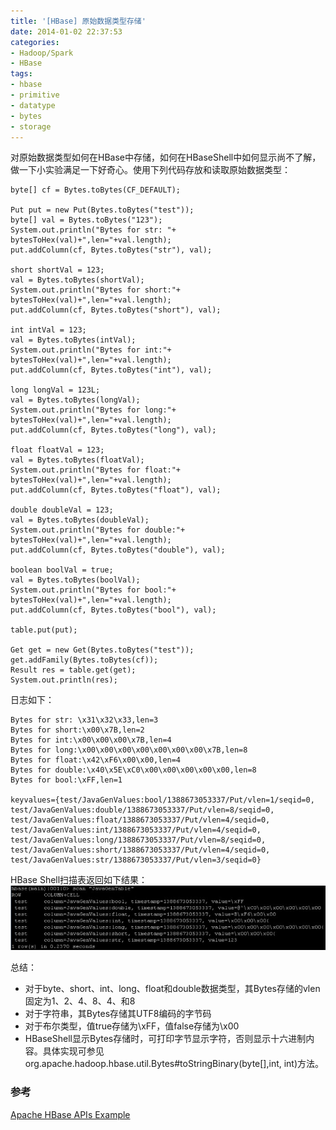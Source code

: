 ```yaml
---
title: '[HBase] 原始数据类型存储'
date: 2014-01-02 22:37:53
categories: 
- Hadoop/Spark
- HBase
tags: 
- hbase
- primitive
- datatype
- bytes
- storage
---
```

对原始数据类型如何在HBase中存储，如何在HBaseShell中如何显示尚不了解，做一下小实验满足一下好奇心。使用下列代码存放和读取原始数据类型：
```
byte[] cf = Bytes.toBytes(CF_DEFAULT);

Put put = new Put(Bytes.toBytes("test"));
byte[] val = Bytes.toBytes("123");
System.out.println("Bytes for str: "+ bytesToHex(val)+",len="+val.length);
put.addColumn(cf, Bytes.toBytes("str"), val);

short shortVal = 123;
val = Bytes.toBytes(shortVal);
System.out.println("Bytes for short:"+ bytesToHex(val)+",len="+val.length);
put.addColumn(cf, Bytes.toBytes("short"), val);

int intVal = 123;
val = Bytes.toBytes(intVal);
System.out.println("Bytes for int:"+ bytesToHex(val)+",len="+val.length);
put.addColumn(cf, Bytes.toBytes("int"), val);

long longVal = 123L;
val = Bytes.toBytes(longVal);
System.out.println("Bytes for long:"+ bytesToHex(val)+",len="+val.length);
put.addColumn(cf, Bytes.toBytes("long"), val);

float floatVal = 123;
val = Bytes.toBytes(floatVal);
System.out.println("Bytes for float:"+ bytesToHex(val)+",len="+val.length);
put.addColumn(cf, Bytes.toBytes("float"), val);

double doubleVal = 123;
val = Bytes.toBytes(doubleVal);
System.out.println("Bytes for double:"+ bytesToHex(val)+",len="+val.length);
put.addColumn(cf, Bytes.toBytes("double"), val);

boolean boolVal = true;
val = Bytes.toBytes(boolVal);
System.out.println("Bytes for bool:"+ bytesToHex(val)+",len="+val.length);
put.addColumn(cf, Bytes.toBytes("bool"), val);

table.put(put);

Get get = new Get(Bytes.toBytes("test"));
get.addFamily(Bytes.toBytes(cf));
Result res = table.get(get);
System.out.println(res);
```

日志如下：
```
Bytes for str: \x31\x32\x33,len=3
Bytes for short:\x00\x7B,len=2
Bytes for int:\x00\x00\x00\x7B,len=4
Bytes for long:\x00\x00\x00\x00\x00\x00\x00\x7B,len=8
Bytes for float:\x42\xF6\x00\x00,len=4
Bytes for double:\x40\x5E\xC0\x00\x00\x00\x00\x00,len=8
Bytes for bool:\xFF,len=1

keyvalues={test/JavaGenValues:bool/1388673053337/Put/vlen=1/seqid=0,
test/JavaGenValues:double/1388673053337/Put/vlen=8/seqid=0, 
test/JavaGenValues:float/1388673053337/Put/vlen=4/seqid=0, 
test/JavaGenValues:int/1388673053337/Put/vlen=4/seqid=0, 
test/JavaGenValues:long/1388673053337/Put/vlen=8/seqid=0, 
test/JavaGenValues:short/1388673053337/Put/vlen=4/seqid=0, 
test/JavaGenValues:str/1388673053337/Put/vlen=3/seqid=0}
```

HBase Shell扫描表返回如下结果：
![[HBase] 原始数据类型存储](/images/2014/1/0026uWfMzy7911u8vAe82.jpg)

总结：
- 对于byte、short、int、long、float和double数据类型，其Bytes存储的vlen固定为1、2、4、8、4、和8
- 对于字符串，其Bytes存储其UTF8编码的字节码
- 对于布尔类型，值true存储为\xFF，值false存储为\x00
- HBaseShell显示Bytes存储时，可打印字节显示字符，否则显示十六进制内容。具体实现可参见org.apache.hadoop.hbase.util.Bytes#toStringBinary(byte[],int, int)方法。

### 参考

[Apache HBase APIs Example](http://hbase.apache.org/book.html#_examples)    